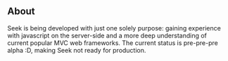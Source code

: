 <h2>About</h2>

<p>
	Seek is being developed with just one solely purpose: gaining experience with javascript on the server-side and
	a more deep understanding of current popular MVC web frameworks. The current status is pre-pre-pre alpha :D, making Seek not ready for production.
</p>
